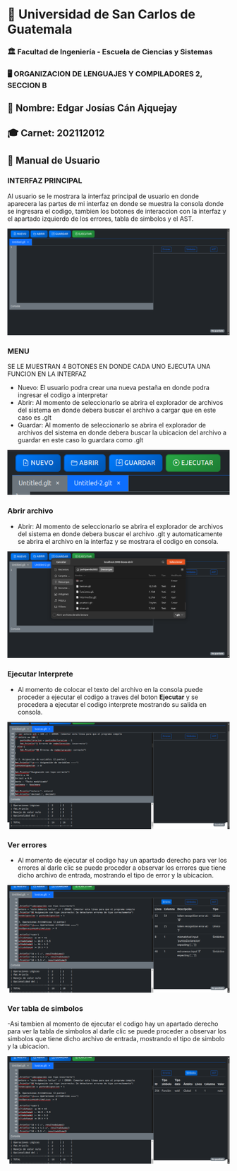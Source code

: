 # 📌 Universidad de San Carlos de Guatemala  
### 🏛 Facultad de Ingeniería - Escuela de Ciencias y Sistemas  
### 🖥 ORGANIZACION DE LENGUAJES Y COMPILADORES 2, SECCION B

## 👤 Nombre: **Edgar Josías Cán Ajquejay**  
## 🎓 Carnet: **202112012**  

## 🏥 **Manual de Usuario**  

### INTERFAZ PRINCIPAL
Al usuario se le mostrara la interfaz principal de usuario en donde
aparecera las partes de mi interfaz en donde se muestra la consola donde
se ingresara el codigo, tambien los botones de interaccion con la interfaz
y el apartado izquierdo de los errores, tabla de simbolos y el AST.

![](img/INICIO.png)

### MENU
SE LE MUESTRAN 4 BOTONES EN DONDE CADA UNO EJECUTA UNA FUNCION EN LA INTERFAZ
- Nuevo: El usuario podra crear una nueva pestaña en donde podra ingresar el codigo a interpretar
- Abrir: Al momento de seleccionarlo se abrira el explorador de archivos del sistema en donde debera buscar el archivo
a cargar que en este caso es .glt
- Guardar: Al momento de seleccionarlo se abrira el explorador de archivos del sistema en donde debera buscar la ubicacion del archivo
a guardar en este caso lo guardara como .glt

![](img/MENU.png)

### Abrir archivo
- Abrir: Al momento de seleccionarlo se abrira el explorador de archivos del sistema en donde debera buscar el archivo .glt
y automaticamente se abrira el archivo en la interfaz y se mostrara el codigo en consola.

![](img/ABRIR.png)

### Ejecutar Interprete
- Al momento de colocar el texto del archivo en la consola puede proceder a ejecutar el codigo a traves del boton **Ejecutar** y
se procedera a ejecutar el codigo interprete mostrando su salida en consola.

![](img/SALIDA.png)

### Ver errores
- Al momento de ejecutar el codigo hay un apartado derecho para ver los errores al darle clic se puede proceder a observar los
errores que tiene dicho archivo de entrada, mostrando el tipo de error y la ubicacion.

![](img/ERRORES.png)

### Ver tabla de simbolos
-Asi tambien al momento de ejecutar el codigo hay un apartado derecho para ver la tabla de simbolos al darle clic se puede proceder a observar los
simbolos que tiene dicho archivo de entrada, mostrando el tipo de simbolo y la ubicacion.

![](img/TABLASIMBOLOS.png)



